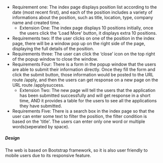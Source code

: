 - Requirement one: The index page displays position list according to the date (most recent first), and each of the position includes a variety of informations about the position, such as title, location, type, company name and created time. 
  - Extension One: The index page displays 10 positions initially, once the users click the 'Load More' button, it displays extra 10 positions.
- Requirements two: If the user clicks on one of the position in the index page, there will be a window pop up on the right side of the page, displaying the full details of the position. 
- Requirements three: The user can click the  ‘close’ icon on the top right of the popup window to close the window. 
- Requirements Four:  There is a form in the popup window that the users are able to submit their information directly. Once they fill the form and click the submit button, those information would be posted to the URL route /apply, and then the users can get response on a new page on the URL route /applysuccess. 
  - Extension Two: The new page will tell the users that the application has been submitted successfully and will get response in a short time, AND it provides a table for the users to see all the applications they have submitted.
- Requirements Five: There is a search box in the index page so that the user can enter some text to filter the position, the filter condition is based on the 'title'. The users can enter only one word or multiple words(seperated by space).  

##### Design

The web is based on Bootstrap framework, so it is also user friendly to mobile users due to its responsive feature.